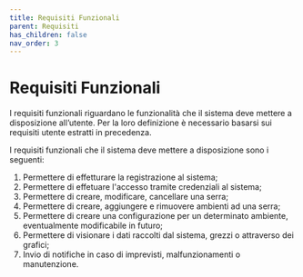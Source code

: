 ```yaml
---
title: Requisiti Funzionali
parent: Requisiti
has_children: false
nav_order: 3
---
```


# Requisiti Funzionali

I requisiti funzionali riguardano le funzionalità che il sistema deve mettere a disposizione all’utente. Per la loro definizione è necessario basarsi sui requisiti utente estratti in precedenza.

I requisiti funzionali che il sistema deve mettere a disposizione sono i seguenti:

1. Permettere di effetturare la registrazione al sistema;
2. Permettere di effetuare l'accesso tramite credenziali al sistema;
3. Permettere di creare, modificare, cancellare una serra;
4. Permettere di creare, aggiungere e rimuovere ambienti ad una serra;
5. Permettere di creare una configurazione per un determinato ambiente, eventualmente modificabile in futuro;
6. Permettere di visionare i dati raccolti dal sistema, grezzi o attraverso dei grafici;
7. Invio di notifiche in caso di imprevisti, malfunzionamenti o manutenzione.
